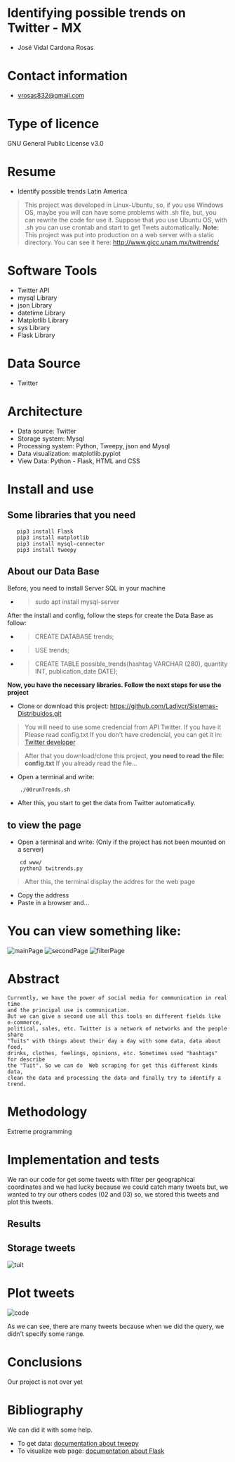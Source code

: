 # Identifying possible trends on Twitter - MX
- José Vidal Cardona Rosas 

# Contact information
- vrosas832@gmail.com

# Type of licence
GNU General Public License v3.0
    
# Resume
* Identify possible trends Latin America
> This project was developed in Linux-Ubuntu, so, if you use Windows OS, maybe you will can have some 
problems with .sh file, but, you can rewrite the code for use it. Suppose that you use Ubuntu OS, 
with .sh you can use crontab and start to get Twets automatically. 
**Note:** This project was put into production on a web server with a static directory. You can see it here: http://www.gicc.unam.mx/twitrends/
      
# Software Tools
* Twitter API
* mysql Library
* json Library
* datetime Library
* Matplotlib Library
* sys Library
* Flask Library

# Data Source
* Twitter

# Architecture 
* Data source: Twitter
* Storage system: Mysql
* Processing system: Python, Tweepy, json and Mysql
* Data visualization: matplotlib.pyplot
* View Data: Python - Flask, HTML and CSS

# Install and use
## Some libraries that you need
```
   pip3 install Flask
   pip3 install matplotlib
   pip3 install mysql-connector
   pip3 install tweepy
```

## About our Data Base
Before, you need to install Server SQL in your machine
* > sudo apt install mysql-server

After the install and config, follow the steps for create the Data Base as follow:

* > CREATE DATABASE trends;
* > USE trends;
* > CREATE TABLE possible_trends(hashtag VARCHAR (280), quantity INT, publication_date DATE);


**Now, you have the necessary libraries. Follow the next steps for use the project** 
* Clone or download this project: https://github.com/Ladivcr/Sistemas-Distribuidos.git 
> You will need to use some credencial from API Twitter. If you have it Please read config.txt 
> If you don't have credencial, you can get it in: [Twitter developer](https://developer.twitter.com/en) 

> After that you download/clone this project, <strong>you need to read the file: config.txt</strong>
If you already read the file...
* Open a terminal and write:
```
    ./00runTrends.sh
```
* After this, you start to get the data from Twitter automatically.
## to view the page

* Open a terminal and write: (Only if the project has not been mounted on a server)
```
    cd www/
    python3 twitrends.py
```

> After this, the terminal display the addres for the web page 
* Copy the address
* Paste in a browser and...

# You can view something like: 
![mainPage](resources/mainPage.png)
![secondPage](resources/secondPage.png)
![filterPage](resources/filterPage.png)


# Abstract
    Currently, we have the power of social media for communication in real time
    and the principal use is communication. 
    But we can give a second use all this tools on different fields like e-commerce, 
    political, sales, etc. Twitter is a network of networks and the people share 
    "Tuits" with things about their day a day with some data, data about food,
    drinks, clothes, feelings, opinions, etc. Sometimes used "hashtags" for describe
    the "Tuit". So we can do  Web scraping for get this different kinds data, 
    clean the data and processing the data and finally try to identify a trend.

# Methodology
Extreme programming 

# Implementation and tests
We ran our code for get some tweets with filter per geographical coordinates
and we had lucky because we could catch many tweets but, we wanted to try our others
codes (02 and 03) so, we stored this tweets and plot this tweets. 
## Results
## Storage tweets 
![tuit](resources/mysql.png)
# Plot tweets
![code](resources/possible_trends-15-05-2020-19-43-46.png)

As we can see, there are many tweets because when we did the query, we didn't specify 
some range. 

# Conclusions
Our project is not over yet

# Bibliography
We can did it with some help.
* To get data: [documentation about tweepy](https://tweepy.readthedocs.io/en/v3.5.0/index.html#) 
* To visualize web page: [documentation about Flask](https://flask.palletsprojects.com/en/1.1.x/)
